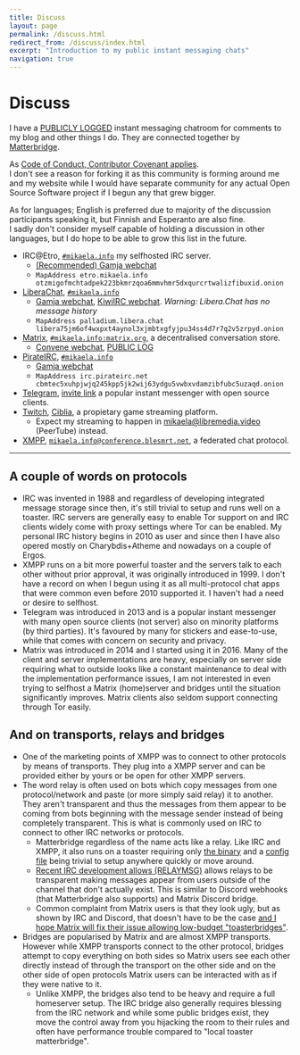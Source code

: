 ```yaml
---
title: Discuss
layout: page
permalink: /discuss.html
redirect_from: /discuss/index.html
excerpt: "Introduction to my public instant messaging chats"
navigation: true
---
```


# Discuss

I have a [PUBLICLY LOGGED](https://view.matrix.org/room/!xFKkXCpcnEwgBEQBFt:matrix.org/) instant messaging chatroom for comments to my
blog and other things I do. They are connected together by [Matterbridge](https://github.com/42wim/matterbridge/#matterbridge).

As [Code of Conduct, Contributor Covenant applies](https://www.contributor-covenant.org/version/2/0/code_of_conduct/).<br>
I don't see a reason for forking it as this community is forming around me
and my website while I would have separate community for any actual Open
Source Software project if I begun any that grew bigger.

As for languages; English is preferred due to majority of the discussion
participants speaking it, but Finnish and Esperanto are also fine.<br> I sadly
don't consider myself capable of holding a discussion in other languages, but
I do hope to be able to grow this list in the future.

* IRC@Etro, [`#mikaela.info`](ircs://etro.mikaela.info:6697/#mikaela.info)
  my selfhosted IRC server.
  * [(Recommended) Gamja webchat](https://irc.etro.mikaela.info/#mikaela.info)
  * `MapAddress etro.mikaela.info otzmigofmchtadpek223bkmrzqoa6mmvhmr5dxqurcrtwalizfibuxid.onion`
* [LiberaChat], [`#mikaela.info`](ircs://irc.libera.chat:6697/#mikaela.info)
  * [Gamja webchat](https://web.libera.chat/gamja/#mikaela.info), [KiwiIRC webchat](https://web.libera.chat/#mikaela.info). *Warning: Libera.Chat has no message history*
  * `MapAddress palladium.libera.chat libera75jm6of4wxpxt4aynol3xjmbtxgfyjpu34ss4d7r7q2v5zrpyd.onion`
* [Matrix], [`#mikaela.info:matrix.org`](matrix:roomid/xFKkXCpcnEwgBEQBFt:matrix.org?action=join&via=matrix.org&via=tedomum.net&via=the-apothecary.club),
  a decentralised conversation store.
  * [Convene webchat](https://letsconvene.im/app/#/join/%23mikaela.info:matrix.org), [PUBLIC LOG](https://view.matrix.org/room/!xFKkXCpcnEwgBEQBFt:matrix.org/)
* [PirateIRC], [`#mikaela.info`](ircs://irc.pirateirc.net:6697/#mikaela.info)
  * [Gamja webchat](https://webchat.pirateirc.net/)
  * `MapAddress irc.pirateirc.net cbmtec5xuhpjwjq245kpp5jk2wij63ydgu5vwbxvdamzibfubc5uzaqd.onion`
* [Telegram], [invite link](https://t.me/joinchat/OEuthjzmg60xNzA0) a
  popular instant messenger with open source clients.
* [Twitch], [Ciblia](https://twitch.tv/Ciblia), a propietary game streaming
  platform.
  * Expect my streaming to happen in [mikaela@libremedia.video](https://libremedia.video/accounts/mikaela/)
    (PeerTube) instead.
* [XMPP], [`mikaela.info@conference.blesmrt.net`](xmpp:mikaela.info@conference.blesmrt.net?join),
  a federated chat protocol.

[ErgoChat]:https://ergo.chat/
[LiberaChat]:https://libera.chat/
[NixNet IRC]:https://docs.nixnet.services/IRC
[Matrix]:https://matrix.org/
[PirateIRC]:https://pirateirc.net/
[Telegram]:https://telegram.org/
[Twitch]:https://twitch.tv/
[XMPP]:https://xmpp.org/

* * * * *

## A couple of words on protocols

* IRC was invented in 1988 and regardless of developing integrated message
  storage since then, it's still trivial to setup and runs well on a toaster.
  IRC servers are generally easy to enable Tor support on and IRC clients
  widely come with proxy settings where Tor can be enabled. My personal
  IRC history begins in 2010 as user and since then I have also opered
  mostly on Charybdis+Atheme and nowadays on a couple of Ergos.
* XMPP runs on a bit more powerful toaster and the servers talk to each other
  without prior approval, it was originally introduced in 1999. I don't have
  a record on when I begun using it as all multi-protocol chat apps that were
  common even before 2010 supported it. I haven't had a need or desire to selfhost.
* Telegram was introduced in 2013 and is a popular instant messenger with
  many open source clients (not server) also on minority platforms (by third
  parties). It's favoured by many for stickers and ease-to-use, while that
  comes with concern on security and privacy.
* Matrix was introduced in 2014 and I started using it in 2016. Many of the
  client and server implementations are heavy, especially on server side requiring what to outside looks
  like a constant maintenance to deal with the implementation performance issues,
  I am not interested in even trying to selfhost a Matrix (home)server and bridges
  until the situation significantly improves. Matrix clients also seldom
  support connecting through Tor easily.

## And on transports, relays and bridges

* One of the marketing points of XMPP was to connect to other protocols by
  means of transports. They plug into a XMPP server and can be provided either
  by yours or be open for other XMPP servers.
* The word relay is often used on bots which copy messages from one protocol/network
  and paste (or more simply said relay) it to another. They aren't transparent and thus the
  messages from them appear to be coming from bots beginning with the message
  sender instead of being completely transparent. This is what is commonly
  used on IRC to connect to other IRC networks or protocols.
  * Matterbridge regardless of the name acts like a relay. Like IRC and XMPP,
    it also runs on a toaster requiring only [the binary](https://github.com/42wim/matterbridge/releases)
    and a [config file](https://gitea.blesmrt.net/mikaela/gist/src/branch/master/irc/matterbridge/matterbridge-example.toml)
    being trivial to setup anywhere quickly or move around.
  * [Recent IRC development allows (RELAYMSG)](https://github.com/ircv3/ircv3-specifications/pull/417)
    allows relays to be transparent making messages appear from users outside
    of the channel that don't actually exist. This is similar to Discord webhooks
    (that Matterbridge also supports) and Matrix Discord bridge.
  * Common complaint from Matrix users is that they look ugly, but as shown
    by IRC and Discord, that doesn't have to be the case
    [and I hope Matrix will fix their issue allowing low-budget "toasterbridges"](https://github.com/matrix-org/matrix-doc/issues/3222).
* Bridges are popularised by Matrix and are almost XMPP transports. However
  while XMPP transports connect to the other protocol, bridges attempt to
  copy everything on both sides so Matrix users see each other directly instead
  of through the transport on the other side and on the other side of open protocols
  Matrix users can be interacted with as if they were native to it.
  * Unlike XMPP, the bridges also tend to be heavy and require a full homeserver
    setup. The IRC bridge also generally requires blessing from the IRC network
    and while some public bridges exist, they move the control away from you
    hijacking the room to their rules and often have performance trouble
    compared to "local toaster matterbridge".

